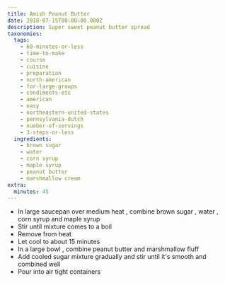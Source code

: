 ```yaml
---
title: Amish Peanut Butter
date: 2018-07-15T00:00:00.000Z
description: Super sweet peanut butter spread
taxonomies:
  tags:
    - 60-minutes-or-less
    - time-to-make
    - course
    - cuisine
    - preparation
    - north-american
    - for-large-groups
    - condiments-etc
    - american
    - easy
    - northeastern-united-states
    - pennsylvania-dutch
    - number-of-servings
    - 3-steps-or-less
  ingredients:
    - brown sugar
    - water
    - corn syrup
    - maple syrup
    - peanut butter
    - marshmallow cream
extra:
  minutes: 45
---
```

 - In large saucepan over medium heat , combine brown sugar , water , corn syrup and maple syrup
 - Stir until mixture comes to a boil
 - Remove from heat
 - Let cool to about 15 minutes
 - In a large bowl , combine peanut butter and marshmallow fluff
 - Add cooled sugar mixture gradually and stir until it's smooth and combined well
 - Pour into air tight containers
